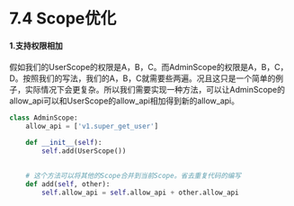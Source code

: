 # 7.4 Scope优化

#### 1.支持权限相加

假如我们的UserScope的权限是A，B，C。而AdminScope的权限是A，B，C，D。按照我们的写法，我们的A，B，C就需要些两遍。况且这只是一个简单的例子，实际情况下会更复杂。所以我们需要实现一种方法，可以让AdminScope的allow_api可以和UserScope的allow_api相加得到新的allow_api。

```python
class AdminScope:
    allow_api = ['v1.super_get_user']

    def __init__(self):
        self.add(UserScope())

    
    # 这个方法可以将其他的Scope合并到当前Scope。省去重复代码的编写
    def add(self, other):
        self.allow_api = self.allow_api + other.allow_api



```